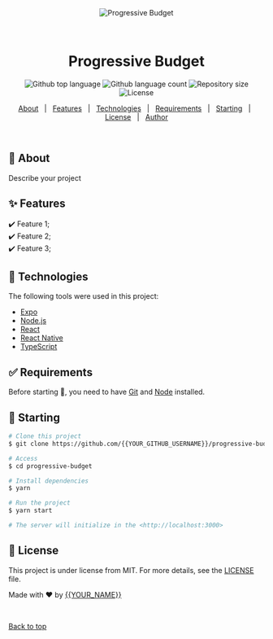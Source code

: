 <div align="center" id="top"> 
  <img src="./.github/app.gif" alt="Progressive Budget" />

  &#xa0;

  <!-- <a href="https://progressivebudget.netlify.app">Demo</a> -->
</div>

<h1 align="center">Progressive Budget</h1>

<p align="center">
  <img alt="Github top language" src="https://img.shields.io/github/languages/top/{{YOUR_GITHUB_USERNAME}}/progressive-budget?color=56BEB8">

  <img alt="Github language count" src="https://img.shields.io/github/languages/count/{{YOUR_GITHUB_USERNAME}}/progressive-budget?color=56BEB8">

  <img alt="Repository size" src="https://img.shields.io/github/repo-size/{{YOUR_GITHUB_USERNAME}}/progressive-budget?color=56BEB8">

  <img alt="License" src="https://img.shields.io/github/license/{{YOUR_GITHUB_USERNAME}}/progressive-budget?color=56BEB8">

  <!-- <img alt="Github issues" src="https://img.shields.io/github/issues/{{YOUR_GITHUB_USERNAME}}/progressive-budget?color=56BEB8" /> -->

  <!-- <img alt="Github forks" src="https://img.shields.io/github/forks/{{YOUR_GITHUB_USERNAME}}/progressive-budget?color=56BEB8" /> -->

  <!-- <img alt="Github stars" src="https://img.shields.io/github/stars/{{YOUR_GITHUB_USERNAME}}/progressive-budget?color=56BEB8" /> -->
</p>

<!-- Status -->

<!-- <h4 align="center"> 
	🚧  Progressive Budget 🚀 Under construction...  🚧
</h4> 

<hr> -->

<p align="center">
  <a href="#dart-about">About</a> &#xa0; | &#xa0; 
  <a href="#sparkles-features">Features</a> &#xa0; | &#xa0;
  <a href="#rocket-technologies">Technologies</a> &#xa0; | &#xa0;
  <a href="#white_check_mark-requirements">Requirements</a> &#xa0; | &#xa0;
  <a href="#checkered_flag-starting">Starting</a> &#xa0; | &#xa0;
  <a href="#memo-license">License</a> &#xa0; | &#xa0;
  <a href="https://github.com/{{YOUR_GITHUB_USERNAME}}" target="_blank">Author</a>
</p>

<br>

## :dart: About ##

Describe your project

## :sparkles: Features ##

:heavy_check_mark: Feature 1;\
:heavy_check_mark: Feature 2;\
:heavy_check_mark: Feature 3;

## :rocket: Technologies ##

The following tools were used in this project:

- [Expo](https://expo.io/)
- [Node.js](https://nodejs.org/en/)
- [React](https://pt-br.reactjs.org/)
- [React Native](https://reactnative.dev/)
- [TypeScript](https://www.typescriptlang.org/)

## :white_check_mark: Requirements ##

Before starting :checkered_flag:, you need to have [Git](https://git-scm.com) and [Node](https://nodejs.org/en/) installed.

## :checkered_flag: Starting ##

```bash
# Clone this project
$ git clone https://github.com/{{YOUR_GITHUB_USERNAME}}/progressive-budget

# Access
$ cd progressive-budget

# Install dependencies
$ yarn

# Run the project
$ yarn start

# The server will initialize in the <http://localhost:3000>
```

## :memo: License ##

This project is under license from MIT. For more details, see the [LICENSE](LICENSE.md) file.


Made with :heart: by <a href="https://github.com/{{YOUR_GITHUB_USERNAME}}" target="_blank">{{YOUR_NAME}}</a>

&#xa0;

<a href="#top">Back to top</a>
